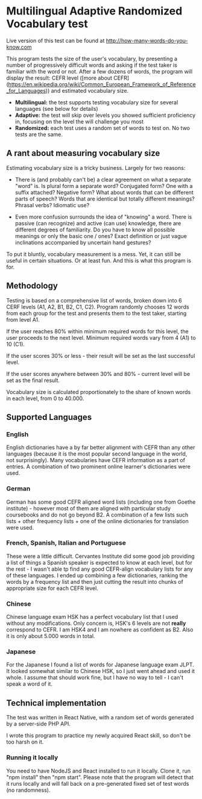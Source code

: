 # Multilingual Adaptive Randomized Vocabulary test

Live version of this test can be found at http://how-many-words-do-you-know.com

This program tests the size of the user's vocabulary, by presenting a number of progressively difficult words and asking if the test taker is familiar with the word or not. After a few dozens of words, the program will display the result: CEFR level ([more about CEFR] (https://en.wikipedia.org/wiki/Common_European_Framework_of_Reference_for_Languages)) and estimated vocabulary size.

- **Multilingual:** the test supports testing vocabulary size for several languages (see below for details)
- **Adaptive:** the test will skip over levels you showed sufficient proficiency in, focusing on the level the will challenge you most
- **Randomized:** each test uses a random set of words to test on. No two tests are the same.

## A rant about measuring vocabulary size

Estimating vocabulary size is a tricky business. Largely for two reasons:

- There is (and probably can't be) a clear agreement on what a separate "word" is. Is plural form a separate word? Conjugated form? One with a suffix attached? Negative form? What about words that can be different parts of speech? Words that are identical but totally different meanings? Phrasal verbs? Idiomatic use?

- Even more confusion surrounds the idea of "knowing" a word. There is passive (can recognize) and active (can use) knowledge, there are different degrees of familiarity. Do you have to know all possible meanings or only the basic one / ones? Exact definition or just vague inclinations accompanied by uncertain hand gestures?

To put it bluntly, vocabulary measurement is a mess. Yet, it can still be useful in certain situations. Or at least fun. And this is what this program is for.

## Methodology

Testing is based on a comprehensive list of words, broken down into 6 CERF levels (A1, A2, B1, B2, C1, C2). Program randomly chooses 12 words from each group for the test and presents them to the test taker, starting from level A1.

If the user reaches 80% within minimum required words for this level, the user proceeds to the next level. Minimum required words vary from 4 (A1) to 10 (C1).

If the user scores 30% or less - their result will be set as the last successful level.

If the user scores anywhere between 30% and 80% - current level will be set as the final result.

Vocabulary size is calculated proportionately to the share of known words in each level, from 0 to 40.000.

## Supported Languages

### English

English dictionaries have a by far better alignment with CEFR than any other languages (because it is the most popular second language in the world, not surprisingly). Many vocabularies have CEFR information as a part of entries. A combination of two prominent online learner's dictionaries were used.

### German

German has some good CEFR aligned word lists (including one from Goethe institute) - however most of them are aligned with particular study coursebooks and do not go beyond B2. A combination of a few lists such lists + other frequency lists + one of the online dictionaries for translation were used.


### French, Spanish, Italian and Portuguese

These were a little difficult. Cervantes Institute did some good job providing a list of things a Spanish speaker is expected to know at each level, but for the rest - I wasn't able tp find any good CEFR-align vocabulary lists for any of these languages. I ended up combining a few dictionaries, ranking the words by a frequency list and then just cutting the result into chunks of appropriate size for each CEFR level.

### Chinese

Chinese language exam HSK has a perfect vocabulary list that I used without any modifications. Only concern is, HSK's 6 levels are not **really** correspond to CEFR. I am HSK4 and I am nowhere as confident as B2. Also it is only about 5.000 words in total.

### Japanese

For the Japanese I found a list of words for Japanese language exam JLPT. It looked somewhat similar to Chinese HSK, so I just went ahead and used it whole. I assume that should work fine, but I have no way to tell - I can't speak a word of it.

## Technical implementation

The test was written in React Native, with a random set of words generated by a server-side PHP API.

I wrote this program to practice my newly acquired React skill, so don't be too harsh on it.

### Running it locally

You need to have NodeJS and React installed to run it locally.
Clone it, run "npm install" then "npm start".
Please note that the program will detect that it runs locally and will fall back on a pre-generated fixed set of test words (no randomness).
